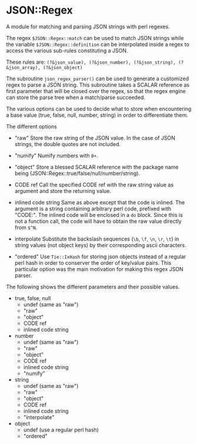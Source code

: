 # JSON::Regex

A module for matching and parsing JSON strings with perl regexes.

The regex `$JSON::Regex::match` can be used to match JSON strings while the variable `$JSON::Regex::definition` can be interpolated inside a regex to access the various sub-rules constituting a JSON.

These rules are:
`(?&json_value), (?&json_number), (?&json_string), (?&json_array), (?&json_object)`


The subroutine `json_regex_parser()` can be used to generate a customized regex to parse a JSON string.
This subroutine takes a SCALAR reference as first parameter that will be closed over the regex, so that the regex engine can store the parse tree when a match/parse succeeded.

The various options can be used to decide what to store when encountering a base value (true, false, null, number, string) in order to differentiate them.

The different options
- "raw"
    Store the raw string of the JSON value. In the case of JSON strings, the double quotes are not included.

- "numify"
    Numify numbers with `0+`.

- "object"
    Store a blessed SCALAR reference with the package name being (JSON::Regex::true/false/null/number/string).

- CODE ref
    Call the specified CODE ref with the raw string value as argument and store the returning value.

- inlined code string
    Same as above except that the code is inlined. The argument is a string containing arbitrary perl code, prefixed with "CODE:". The inlined code will be enclosed in a `do` block. Since this is not a function call, the code will have to obtain the raw value directly from `$^N`.
 
- interpolate
    Substitute the backslash sequences (`\b`, `\f`, `\n`, `\r`, `\t`) in string values (not object keys) by their corresponding ascii characters.

- "ordered"
    Use `Tie::IxHash` for storing json objects instead of a regular perl hash in order to conserver the order of key/value pairs. This particular option was the main motivation for making this regex JSON parser.


The following shows the different parameters and their possible values.

- true, false, null
    - undef (same as "raw")
    - "raw"
    - "object"
    - CODE ref
    - inlined code string
- number
    - undef (same as "raw")
    - "raw"
    - "object"
    - CODE ref
    - inlined code string
    - "numify"
- string
    - undef (same as "raw")
    - "raw"
    - "object"
    - CODE ref
    - inlined code string
    - "interpolate"
- object
    - undef (use a regular perl hash)
    - "ordered"

